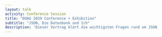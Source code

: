 ```yaml
---
layout: talk
activity: Conference Session
title: "DOAG 2019 Conference + Exhibition"
subtitle: "JSON, Die Datenbank und Ich"
description: 'Dieser Vortrag klärt die wichtigsten Fragen rund um JSON und die Oracle Datenbank:  Wie kommen JSON-Dokumente in die Datenbank hinein? Wann speichere ich die JSON-Dokumente und wann verteile ich die Inhalte auf Relationen? Wie verwandle ich Dokumente in Daten und wie erzeuge ich aus Daten JSON-Dateien? Wie beschleunige ich Abfragen auf große Mengen JSON-Dokumente Auf welchem Weg stelle ich JSON-Dokumente wieder bereit? Die Fragen werden anhand von Beispielen und Demos geklärt.  Dieser Vortrag enthält ausführliche Live-Demos. Alle Demos werden zum Download bereit gestellt.'
---
```

